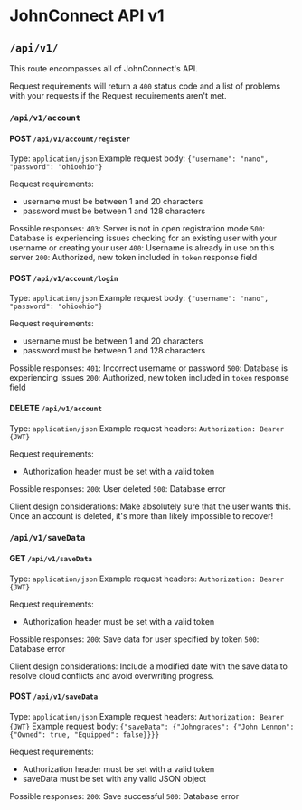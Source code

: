 # JohnConnect API v1

## `/api/v1/`

This route encompasses all of JohnConnect's API.

Request requirements will return a `400` status code and a list of problems with your requests if the Request requirements aren't met.

### `/api/v1/account`

#### POST `/api/v1/account/register`

Type: `application/json`
Example request body: `{"username": "nano", "password": "ohioohio"}`

Request requirements:

- username must be between 1 and 20 characters
- password must be between 1 and 128 characters

Possible responses:
`403`: Server is not in open registration mode
`500`: Database is experiencing issues checking for an existing user with your username or creating your user
`400`: Username is already in use on this server
`200`: Authorized, new token included in `token` response field

#### POST `/api/v1/account/login`

Type: `application/json`
Example request body: `{"username": "nano", "password": "ohioohio"}`

Request requirements:

- username must be between 1 and 20 characters
- password must be between 1 and 128 characters

Possible responses:
`401`: Incorrect username or password
`500`: Database is experiencing issues
`200`: Authorized, new token included in `token` response field

#### DELETE `/api/v1/account`

Type: `application/json`
Example request headers: `Authorization: Bearer {JWT}`

Request requirements:

- Authorization header must be set with a valid token

Possible responses:
`200`: User deleted
`500`: Database error

Client design considerations:
Make absolutely sure that the user wants this. Once an account is deleted, it's more than likely impossible to recover!

### `/api/v1/saveData`
#### GET `/api/v1/saveData`

Type: `application/json`
Example request headers: `Authorization: Bearer {JWT}`

Request requirements:

- Authorization header must be set with a valid token

Possible responses:
`200`: Save data for user specified by token
`500`: Database error

Client design considerations:
Include a modified date with the save data to resolve cloud conflicts and avoid overwriting progress.

#### POST `/api/v1/saveData`

Type: `application/json`
Example request headers: `Authorization: Bearer {JWT}`
Example request body: `{"saveData": {"Johngrades": {"John Lennon": {"Owned": true, "Equipped": false}}}}`

Request requirements:

- Authorization header must be set with a valid token
- saveData must be set with any valid JSON object

Possible responses:
`200`: Save successful
`500`: Database error
